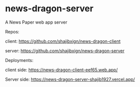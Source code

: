 # news-dragon-server
A News Paper web app server

Repos:

client: https://github.com/shajibxign/news-dragon-client

server: https://github.com/shajibxign/news-dragon-server

Deployments:

client side: https://news-dragon-client-eef65.web.app/

Server side: https://news-dragon-server-shajib1927.vercel.app/
